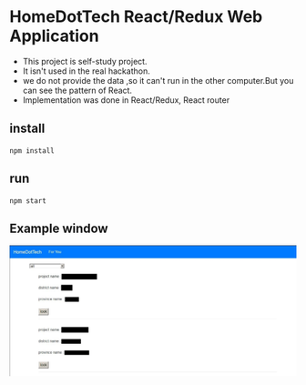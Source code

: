# HomeDotTech React/Redux Web Application

- This project is self-study project.
- It isn't used in the real hackathon.
- we do not provide the data ,so it can't run in the other computer.But you can see the pattern of React.
- Implementation was done in React/Redux, React router

## install
```
npm install
```

## run
```
npm start
```

## Example window
![pic](https://github.com/juierror/HomeHack-React-Redux-Web-Application/blob/master/public/git01.jpg)
